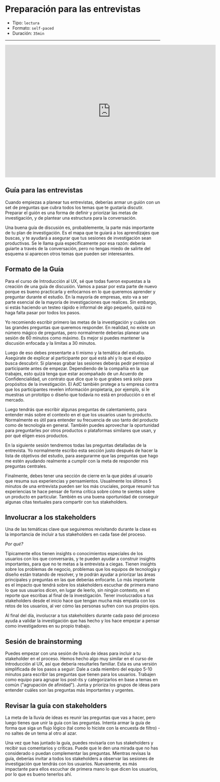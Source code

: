 # Preparación para las entrevistas

* Tipo: `lectura`
* Formato: `self-paced`
* Duración: `35min`

***

<iframe src="https://docs.google.com/presentation/d/e/2PACX-1vRwPjJWThJSuL2gG_KApn1DG2GMQvcifulXsbtgLoD-qDYPELrZKfZdfTXaf_FVyheTd4952ATbzDlU/embed?start=false&loop=false&delayms=60000" frameborder="0" width="684" height="430" allowfullscreen="true" mozallowfullscreen="true" webkitallowfullscreen="true"></iframe>

## Guía para las entrevistas

Cuando empiezas a planear tus entrevistas, deberías armar un guión con un set de
preguntas que cubra todos los temas que te gustaría discutir. Preparar el guión
es una forma de definir y priorizar las metas de investigación, y de plantear
una estructura para la conversación.

Una buena guía de discusión es, probablemente, la parte más importante de tu
plan de investigación. Es el mapa que te guiará a los aprendizajes que buscas, y
te ayudará a asegurar que tus sesiones de investigación sean productivas. Se le
llama guía específicamente por esa razón: debería guiarte a través de la
conversación, pero no tengas miedo de salirte del esquema si aparecen otros
temas que pueden ser interesantes.

## Formato de la Guía

Para el curso de Introducción al UX, sé que todas fueron expuestas a la creación
de una guía de discusión. Vamos a pasar por esta parte de nuevo porque es bueno
practicarla y enfocarnos en lo que queremos aprender y preguntar durante el
estudio. En la mayoría de empresas, esto va a ser parte esencial de la mayoría
de investigaciones que realices. Sin embargo, si estás haciendo un testeo rápido
e informal de algo pequeño, quizá no haga falta pasar por todos los pasos.

Yo recomiendo escribir primero las metas de la investigación y cuáles son las
grandes preguntas que queremos responder. En realidad, no existe un número
mágico de preguntas, pero normalmente deberías planear una sesión de 60 minutos
como máximo. Es mejor si puedes mantener la discusión enfocada y la limitas a 30
minutos.

Luego de eso debes presentarte a ti mismo y la temática del estudio. Asegúrate
de explicar al participante por qué está ahí y lo que el equipo busca descubrir.
Si planeas grabar las sesiones deberás pedir permiso al participante antes de
empezar. Dependiendo de la compañía en la que trabajes, esto quizá tenga que
estar acompañado de un Acuerdo de Confidencialidad, un contrato que dice que lo
que grabes será solo para propósitos de la investigación. El AdC también protege
a tu empresa contra que los participantes revelen información propietaria, por
ejemplo, si le muestras un prototipo o diseño que todavía no está en producción
o en el mercado.

Luego tendrás que escribir algunas preguntas de calentamiento, para entender más
sobre el contexto en el que los usuarios usan tu producto. Normalmente es útil
para entender su frecuencia de uso tanto del producto como de tecnología en
general. También puedes aprovechar la oportunidad para preguntarles por otros
productos o plataformas similares que usan, y por qué eligen esos productos.

En la siguiente sesión tendremos todas las preguntas detalladas de la entrevista.
Yo normalmente escribo esta sección justo después de hacer la lista de objetivos
del estudio, para asegurarme que las preguntas que hago me estén ayudando
realmente a cumplir con la meta de responder mis preguntas centrales.

Finalmente, debes tener una sección de cierre en la que pides al usuario que
resuma sus experiencias y pensamientos. Usualmente los últimos 5 minutos de una
entrevista pueden ser los más cruciales, porque resumir tus experiencias te hace
pensar de forma crítica sobre cómo te sientes sobre un producto en particular.
También es una buena oportunidad de conseguir algunas citas textuales para
compartir con tus stakeholders.

## Involucrar a los stakeholders

Una de las temáticas clave que seguiremos revisitando durante la clase es la
importancia de incluir a tus stakeholders en cada fase del proceso.

*Por qué?*

Típicamente ellos tienen insights o conocimientos especiales de los usuarios con
los que conversarás, y te pueden ayudar a construir insights importantes, para
que no te metas a la entrevista a ciegas.
Tienen insights sobre los problemas de negocio, problemas que los equipos de
tecnología y diseño están tratando de resolver, y te podrán ayudar a priorizar
las áreas principales y preguntas en las que deberías enfocarte.
Lo más importante es el impacto que tendrá sobre los stakeholders escuchar de
primera mano lo que sus usuarios dicen, en lugar de leerlo, sin ningún contexto,
en el reporte que escribas al final de la investigación. Tener involucrados a
tus stakeholders desde el inicio hace que tengan mucha más empatía con los retos
de los usuarios, al ver cómo las personas sufren con sus propios ojos.

Al final del día, involucrar a tus stakeholders durante cada paso del proceso
ayuda a validar la investigación que has hecho y los hace empezar a pensar como
investigadores en su propio trabajo.

## Sesión de brainstorming

Puedes empezar con una sesión de lluvia de ideas para incluir a tu stakeholder
en el proceso. Hemos hecho algo muy similar en el curso de Introducción al UX,
así que debería resultarles familiar. Esta es una versión simplificada de los
pasos a seguir:
Dale a cada miembro del equipo 5-10 minutos para escribir las preguntas que
tienen para los usuarios.
Trabajen como equipo para agrupar los post-its y categorizarlos en base a temas
en común ("agrupación de afinidad").
Junta y prioriza los grupos de ideas para entender cuáles son las preguntas más
importantes y urgentes.

## Revisar la guía con stakeholders

La meta de la lluvia de ideas es reunir las preguntas que vas a hacer, pero
luego tienes que unir la guía con las preguntas. Intenta armar la guía de forma
que siga un flujo lógico (tal como lo hiciste con la encuesta de filtro) - no
saltes de un tema al otro al azar.

Una vez que has juntado la guía, puedes revisarla con tus stakeholders y recibir
sus comentarios y críticas. Puede que le den una mirada que no has considerado o
puedan complementar las preguntas.
Mientras revisas la guía, deberías invitar a todos los stakeholders a observar
las sesiones de investigación que tendrás con los usuarios. Nuevamente, es más
impactante para ellos escuchar de primera mano lo que dicen los usuarios, por lo
que es bueno tenerlos ahí.
